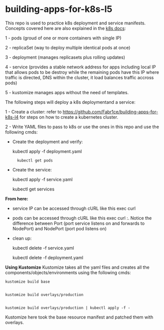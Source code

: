 # building-apps-for-k8s-l5

This repo is used to practice k8s deployment and service manifests. Concepts covered here are also explained in the [k8s docs](https://kubernetes.io/docs/concepts/workloads/):

1 - pods (groud of one or more containers with single IP)

2 -  replicaSet (way to deploy multiple identical pods at once)

3 -  deployment (manages replicasets plus rolling updates)

4 -  service (provides a stable network address for apps including local IP that allows pods to be destroy while the remaining pods have this IP where traffic is directed, DNS within the cluster, it load balances traffic accross pods)

5 - kustomize manages apps without the need of templates.

The following steps will deploy a k8s deploymentand a service:

1 - Create a cluster: refer to https://github.com/Fabr1ce/building-apps-for-k8s-l4 for steps on how to create a kubernetes cluster.

2 - Write YAML files to pass to k8s or use the ones in this repo and use the following cmds:
- Create the deployment and verify:

	kubectl apply -f deployment.yaml 
	

        kubectl get pods
	

- Create the service:
	

	kubectl apply -f service.yaml 
	
	
	kubectl get services 
	

**From here:**
- service IP can be accessed through cURL like this exec <outside-pod-name> curl <cluster-ip>
- pods can be accessed through cURL like this exec <outside-pod-name> curl <pod-ip>:<port-in-manifest>. Notice the difference between Port (port service listens on and forwards to NodePort) and NodePort (port pod listens on)
- clean up:

	kubectl delete -f service.yaml
	

	kubectl delete -f deployment.yaml

**Using Kustomize**
Kustomize takes all the yaml files and creates all the components/objects/environments using the following cmds:

	kustomize build base

	
	kustomize build overlays/production
	

	kustomize build overlays/production | kubectl apply -f -
	
	
Kustomize here took the base resource manifest and patched them with overlays.
	

